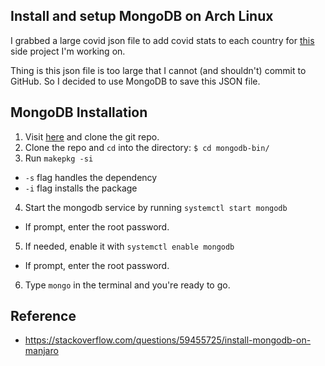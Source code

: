 ## Install and setup MongoDB on Arch Linux

I grabbed a large covid json file to add covid stats to each country for [this](https://github.com/jioneeu/countries-directory) side project I'm working on.

Thing is this json file is too large that I cannot (and shouldn't) commit to GitHub. So I decided to use MongoDB to save this JSON file.

## MongoDB Installation

1. Visit [here](https://aur.archlinux.org/packages/mongodb-bin/) and clone the git repo.
2. Clone the repo and `cd` into the directory: `$ cd mongodb-bin/`
3. Run `makepkg -si`
  + `-s` flag handles the dependency
  + `-i` flag installs the package
4. Start the mongodb service by running `systemctl start mongodb`
  + If prompt, enter the root password.
5. If needed, enable it with `systemctl enable mongodb`
  + If prompt, enter the root password.
6. Type `mongo` in the terminal and you're ready to go.

## Reference
- https://stackoverflow.com/questions/59455725/install-mongodb-on-manjaro
